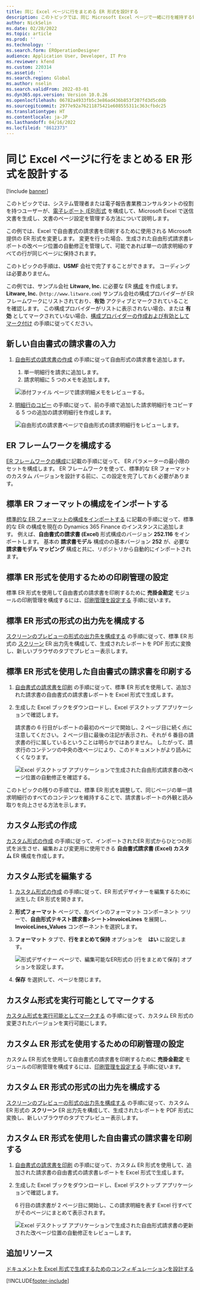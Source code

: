```yaml
---
title: 同じ Excel ページに行をまとめる ER 形式を設計する
description: このトピックでは、同じ Microsoft Excel ページで一緒に行を維持する電子レポート (ER) 形式を設計する方法について説明します。
author: NickSelin
ms.date: 02/28/2022
ms.topic: article
ms.prod: ''
ms.technology: ''
ms.search.form: EROperationDesigner
audience: Application User, Developer, IT Pro
ms.reviewer: kfend
ms.custom: 220314
ms.assetid: ''
ms.search.region: Global
ms.author: nselin
ms.search.validFrom: 2022-03-01
ms.dyn365.ops.version: Version 10.0.26
ms.openlocfilehash: 06782a4933fb5c3e86ad436b853f207fd3d5cddb
ms.sourcegitcommit: 2977e92a76211875421e608555311c363cfbdc25
ms.translationtype: HT
ms.contentlocale: ja-JP
ms.lasthandoff: 04/16/2022
ms.locfileid: "8612373"
---
```

# <a name="design-an-er-format-to-keep-rows-together-on-the-same-excel-page"></a>同じ Excel ページに行をまとめる ER 形式を設計する

[!include [banner](../includes/banner.md)]


このトピックでは、システム管理者または電子報告書業務コンサルタントの役割を持つユーザーが、[電子レポート (ER)](general-electronic-reporting.md)[形式](er-overview-components.md#format-component) を構成して、Microsoft Excel で送信文書を生成し、文書のページ設定を管理する方法について説明します。

この例では、Excel で自由書式の請求書を印刷するために使用される Microsoft 提供の ER 形式を変更します。 変更を行った場合、生成された自由形式請求書レポートの改ページ位置の自動修正を管理して、可能であれば単一の請求明細のすべての行が同じページに保持されます。

このトピックの手順は、**USMF** 会社で完了することができます。 コーディングは必要ありません。

この例では、サンプル会社 **Litware, Inc.** に必要な ER [構成](general-electronic-reporting.md#Configuration) を作成します。 **Litware, Inc.** (`http://www.litware.com`) サンプル会社の構成プロバイダーが ER フレームワークにリストされており、**有効** アクティブとマークされていることを確認します。 この構成プロバイダーがリストに表示されない場合、または **有効** としてマークされていない場合、[構成プロバイダーの作成および有効としてマーク付け](tasks/er-configuration-provider-mark-it-active-2016-11.md) の手順に従ってください。

## <a name="enter-a-new-free-text-invoice"></a>新しい自由書式の請求書の入力

1. [自由形式の請求書の作成](../../../finance/accounts-receivable/create-free-text-invoice-new.md#create-a-free-text-invoice-1) の手順に従って自由形式の請求書を追加します。

    1. 単一明細行を請求に追加します。
    2. 請求明細に 5 つのメモを追加します。

    ![添付ファイル ページで請求明細メモをレビューする。](./media/er-keep-excel-rows-together-notes.png)

2. [明細行のコピー](../../../finance/accounts-receivable/create-free-text-invoice-new.md#copy-lines) の手順に従って、前の手順で追加した請求明細行をコピーする 5 つの追加の請求明細行を作成します。

    ![自由形式の請求書ページで自由形式の請求明細行をレビューします。](./media/er-keep-excel-rows-together-invoice.png)

## <a name="configure-the-er-framework"></a> ER フレームワークを構成する

[ER フレームワークの構成](er-quick-start2-customize-report.md#ConfigureFramework)に記載の手順に従って、 ER パラメーターの最小限のセットを構成します。 ER フレームワークを使って、標準的な ER フォーマットのカスタム バージョンを設計する前に、この設定を完了しておく必要があります。

## <a name="import-the-standard-er-format-configuration"></a>標準 ER フォーマットの構成をインポートする

[標準的な ER フォーマットの構成をインポートする](er-quick-start2-customize-report.md#ImportERSolution1) に記載の手順に従って、標準的な ER の構成を現在の Dynamics 365 Finance のインスタンスに追加します。 例えば、**自由書式の請求書 (Excel)** 形式構成のバージョン **252.116** をインポートします。 基本の **請求書モデル** 構成のの基本バージョン **252** が、必要な **請求書モデル マッピング** 構成と共に、リポジトリから自動的にインポートされます。

## <a name="set-up-print-management-to-use-the-standard-er-format"></a>標準 ER 形式を使用するための印刷管理の設定

標準 ER 形式を使用して自由書式の請求書を印刷するために **売掛金勘定** モジュールの印刷管理を構成するには、[印刷管理を設定する](er-embed-images-header-footer-excel-reports.md#ConfigurePrintManagement1) 手順に従います。

## <a name="configure-a-format-destination-for-the-standard-er-format"></a>標準 ER 形式の形式の出力先を構成する

[スクリーンのプレビューの形式の出力先を構成する](er-quick-start1-new-solution.md#ConfigureDestination) の手順に従って、標準 ER 形式の [スクリーン](er-destination-type-screen.md)  ER 出力先を構成して、生成されたレポートを PDF 形式に変換し、新しいブラウザのタブでプレビュー表示します。

## <a name="print-a-free-text-invoice-by-using-the-standard-er-format"></a>標準 ER 形式を使用した自由書式の請求書を印刷する

1. [自由書式の請求書を印刷](er-embed-images-header-footer-excel-reports.md#ProcessInvoice1) の手順に従って、標準 ER 形式を使用して、追加された請求書の自由書式の請求書レポートを Excel 形式で生成します。
2. 生成した Excel ブックをダウンロードし、Excel デスクトップ アプリケーションで確認します。

    請求書の 6 行目がレポートの最初のページで開始し、2 ページ目に続く点に注意してください。 2 ページ目に最後の注記が表示され、それが 6 番目の請求書の行に属しているということは明らかではありません。 したがって、請求行のコンテンツの中央の改ページにより、このドキュメントがより読みにくくなります。

    ![Excel デスクトップ アプリケーションで生成された自由形式請求書の改ページ位置の自動修正を確認する。](./media/er-keep-excel-rows-together-invoice1.gif)

このトピックの残りの手順では、標準 ER 形式を調整して、同じページの単一請求明細行のすべてのコンテンツを維持することで、請求書レポートの外観と読み取りを向上させる方法を示します。

## <a name="create-a-custom-format"></a> カスタム形式の作成

[カスタム形式の作成](er-embed-images-header-footer-excel-reports.md#DeriveProvidedFormat) の手順に従って、インポートされたER 形式からひとつの形式を派生させ、編集および変更用に使用できる **自由書式請求書 (Excel) カスタム** ER 構成を作成します。

## <a name="edit-the-custom-format"></a>カスタム形式を編集する

1. [カスタム形式の作成](er-embed-images-header-footer-excel-reports.md#ConfigureDerivedFormat) の手順に従って、ER 形式デザイナーを編集するために派生した ER 形式を開きます。
2. **形式フォーマット** ページで、左ペインのフォーマット コンポーネント ツリーで、**自由形式テキスト請求書\>シート\>InvoiceLines** を展開し、**InvoiceLines_Values** コンポーネントを選択します。
3. **フォーマット** タブで、**行をまとめて保持** オプションを　**はい** に設定します。

    ![形式デザイナー ページで、編集可能なER形式の [行をまとめて保存] オプションを設定します。](./media/er-keep-excel-rows-together-format.png)

4. **保存** を選択して、ページを閉じます。

## <a name="mark-the-custom-format-as-runnable"></a>カスタム形式を実行可能としてマークする

[カスタム形式を実行可能としてマークする](er-embed-images-header-footer-excel-reports.md#MarkFormatRunnable) の手順に従って、カスタム ER 形式の変更されたバージョンを実行可能にします。

## <a name="set-up-print-management-to-use-the-custom-er-format"></a>カスタム ER 形式を使用するための印刷管理の設定

カスタム ER 形式を使用して自由書式の請求書を印刷するために **売掛金勘定** モジュールの印刷管理を構成するには、[印刷管理を設定する](er-embed-images-header-footer-excel-reports.md#ConfigurePrintManagement2) 手順に従います。

## <a name="configure-a-format-destination-for-the-custom-er-format"></a>カスタム ER 形式の形式の出力先を構成する

[スクリーンのプレビューの形式の出力先を構成する](er-quick-start1-new-solution.md#ConfigureDestination) の手順に従って、カスタム ER 形式の **スクリーン** ER 出力先を構成して、生成されたレポートを PDF 形式に変換し、新しいブラウザのタブでプレビュー表示します。

## <a name="print-a-free-text-invoice-by-using-the-custom-er-format"></a>カスタム ER 形式を使用した自由書式の請求書を印刷する

1. [自由書式の請求書を印刷](er-embed-images-header-footer-excel-reports.md#ProcessInvoice2) の手順に従って、カスタム ER 形式を使用して、追加された請求書の自由書式の請求書レポートを Excel 形式で生成します。
2. 生成した Excel ブックをダウンロードし、Excel デスクトップ アプリケーションで確認します。

    6 行目の請求書が 2 ページ目に開始し、この請求明細を表す Excel 行すべてがそのページにまとめて表示されます。

    ![Excel デスクトップ アプリケーションで生成された自由形式請求書の更新された改ページ位置の自動修正をレビューします。](./media/er-keep-excel-rows-together-invoice2.gif)

## <a name="additional-resources"></a>追加リソース

[ドキュメントを Excel 形式で生成するためのコンフィギュレーションを設計する](er-fillable-excel.md)

[!INCLUDE[footer-include](../../../includes/footer-banner.md)]
